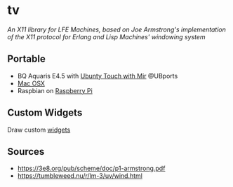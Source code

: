 # tv

*An X11 library for LFE Machines, based on Joe Armstrong's implementation of the X11 protocol for Erlang and Lisp Machines' windowing system*

## Portable

* BQ Aquaris E4.5 with [Ubunty Touch with Mir](doc/Xmir.md) @UBports
* [Mac OSX](doc/OSX.md)
* Raspbian on [Raspberry Pi](doc/raspbian.md)

## Custom Widgets

Draw custom [widgets](doc/dxf2erl.md)


## Sources

* https://3e8.org/pub/scheme/doc/p1-armstrong.pdf
* https://tumbleweed.nu/r/lm-3/uv/wind.html
